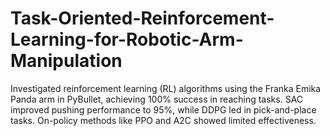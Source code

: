 # Task-Oriented-Reinforcement-Learning-for-Robotic-Arm-Manipulation
Investigated reinforcement learning (RL) algorithms using the Franka Emika Panda arm in PyBullet, achieving 100% success in reaching tasks. SAC improved pushing performance to 95%, while DDPG led in pick-and-place tasks. On-policy methods like PPO and A2C showed limited effectiveness.
